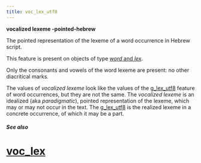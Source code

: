 ```yaml
---
title: voc_lex_utf8
---
```


**vocalized lexeme -pointed-hebrew**

The pointed representation of the lexeme of a word occurrence in Hebrew script.

This feature is present on objects of type [*word* and *lex*](otype.md).

Only the consonants and vowels of the word lexeme are present: no other diacritical marks.

The values of *vocalized lexeme* look like the values of the [g_lex_utf8](g_lex_utf8.md) feature
of word occurrences, but they are not the same.
The *vocalized lexeme* is an idealized (aka *paradigmatic*), pointed representation of the lexeme,
which may or may not occur in the text.
The [g_lex_utf8](g_lex_utf8.md) is the realized lexeme in a concrete occurrence, of which it may be a part.

##### See also

# [voc_lex](voc_lex.md)
